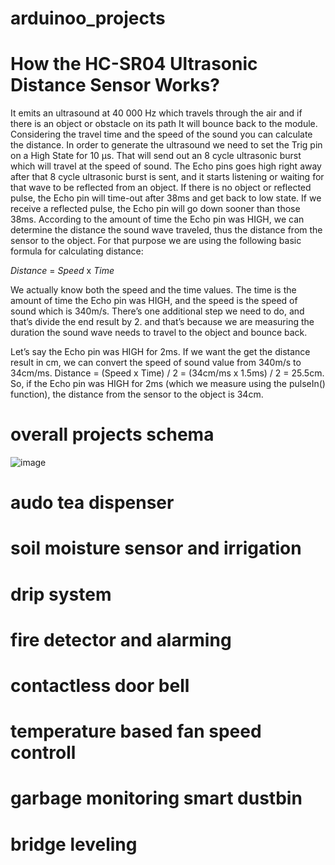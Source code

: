 ﻿# arduinoo_projects

# How the HC-SR04 Ultrasonic Distance Sensor Works?
It emits an ultrasound at 40 000 Hz which travels through the air and if there is an object
or obstacle on its path It will bounce back to the module. Considering the travel time and 
the speed of the sound you can calculate the distance.
In order to generate the ultrasound we need to set the Trig pin on a High State for 10 µs.
That will send out an 8 cycle ultrasonic burst which will travel at the speed of sound. 
The Echo pins goes high right away after that 8 cycle ultrasonic burst is sent, and it starts
listening or waiting for that wave to be reflected from an object.
If there is no object or reflected pulse, the Echo pin will time-out after 38ms and get back to low state.
If we receive a reflected pulse, the Echo pin will go down sooner than those 38ms. According to the amount 
of time the Echo pin was HIGH, we can determine the distance the sound wave traveled, thus the distance 
from the sensor to the object.
For that purpose we are using the following basic formula for calculating distance:

*Distance* = *Speed* x *Time*

We actually know both the speed and the time values. The time is the amount of time the Echo pin was HIGH, 
and the speed is the speed of sound which is 340m/s. There’s one additional step we need to do, and that’s 
divide the end result by 2. and that’s because we are measuring the duration the sound wave needs to travel 
to the object and bounce back.

Let’s say the Echo pin was HIGH for 2ms. If we want the get the distance result in cm, we can convert the speed
of sound value from 340m/s to 34cm/ms.
Distance = (Speed x Time) / 2 = (34cm/ms x 1.5ms) / 2 = 25.5cm.
So, if the Echo pin was HIGH for 2ms (which we measure using the pulseIn() function), 
the distance from the sensor to the object is 34cm.

# overall projects schema
![image](https://github.com/hsd01/arduinoo_projects/assets/36105117/d13f11f1-5246-4b16-bd1d-48049687e1e2)

# audo tea dispenser 
# soil moisture sensor and irrigation
# drip system
# fire detector and alarming
# contactless door bell
# temperature based fan speed controll
# garbage monitoring smart dustbin
# bridge leveling
